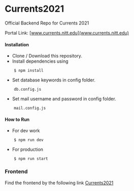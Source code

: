 # Currents2021
Official Backend Repo for Currents 2021

Portal Link: [www.currents.nitt.edu](www.currents.nitt.edu)

#### Installation
- Clone / Download this repository.
- Install dependencies using 
```
    $ npm install
```
- Set database keywords in config folder.
```
    db.config.js
```
- Set mail username and password in config folder.
```
    mail.config.js
```

#### How to Run
- For dev work 
```   
    $ npm run dev
```
- For production 
```
    $ npm run start
```
### Frontend
Find the frontend by the following link
[Currents2021](https://github.com/quantum-jo/Currents2021)

